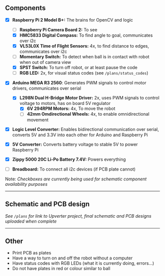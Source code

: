## Components
- [x] **Raspberry Pi 2 Model B+:** The brains for OpenCV and logic
  - [ ] **Raspberry Pi Camera Board 2:** To see
  - [x] **HMC5833 Digital Compass:** To find angle to goal, communicates over i2c
  - [x] **VL53L0X Time of Flight Sensors:** 4x, to find distance to edges, communicates over i2c
  - [ ] **Momentary Switch:** To detect when ball is in contact with robot when out of camera view
  - [x] **SPST Switch:** To turn off robot, or at least pause the code
  - [ ] **RGB LED:** 2x, for visual status codes (see `/plans/status_codes`)
- [x] **Arduino MEGA R3 2560**: Generates PWM signals to control motor drivers, communicates over serial
  - [x] **L298N Dual H-Bridge Motor Driver:** 2x, uses PWM signals to control voltage to motors, has on board 5V regulator
    - [x] **6V 294RPM Motors:** 4x, To move the robot
    - [ ] **42mm Omdirectional Wheels:** 4x, to enable omnidirectional movement
- [x] **Logic Level Converter:** Enables bidirectional communication over serial, converts 5V and 3.3V into each other for Arduino and Raspberry Pi
- [x] **5V Converter:** Converts battery voltage to stable 5V to power Raspberry Pi
- [x] **Zippy 5000 20C Li-Po Battery 7.4V:** Powers everything

- [ ] **Breadboard:** To connect all i2c devices (if PCB plate cannot)

Note: _Checkboxes are currently being used for schematic component availability purposes_

----
## Schematic and PCB design
_See `/plans` for link to Upverter project, final schematic and PCB designs uploaded when complete_

----
## Other
- Print PCB as plates
- Have a way to turn on and off the robot without a computer
- Have status codes with RGB LEDs (what it is currently doing, errors...)
- Do not have plates in red or colour similar to ball
